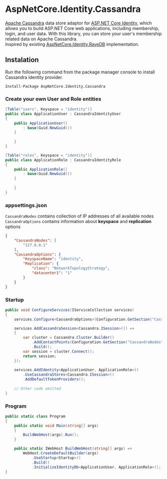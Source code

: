 # AspNetCore.Identity.Cassandra
[Apache Cassandra](https://cassandra.apache.org/) data store adaptor for  [ASP.NET Core Identity](https://github.com/aspnet/Identity), which allows you to build ASP.NET Core web applications, including membership, login, and user data. With this library, you can store your user's membership related data on Apache Cassandra.  
Inspired by existing [AspNetCore.Identity.RaveDB](https://github.com/ElemarJR/AspNetCore.Identity.RavenDB) implementation.

## Instalation
Run the following command from the package manager console to install Cassandra identity provider.
```
Install-Package AspNetCore.Identity.Cassandra
```

### Create your own User and Role entities
```csharp
[Table("users", Keyspace = "identity")]
public class ApplicationUser : CassandraIdentityUser
{
    public ApplicationUser()
        : base(Guid.NewGuid())
    {
        
    }
}

[Table("roles", Keyspace = "identity")]
public class ApplicationRole : CassandraIdentityRole
{
    public ApplicationRole()
        : base(Guid.NewGuid())
    {
        
    }
}
```

### appsettings.json

`CassandraNodes` contains collection of IP addresses of all available nodes  
`CassandraOptions` contains information about **keyspace** and **replication** options  
```json
{   
    "CassandraNodes": [
        "127.0.0.1"
    ], 
    "CassandraOptions": {
        "KeyspaceName": "identity",
        "Replication": {
            "class": "NetworkTopologyStrategy",
            "datacenter1": "1"
        }
    } 
}
```

### Startup
```csharp
public void ConfigureServices(IServiceCollection services)
{    
    services.Configure<CassandraOptions>(Configuration.GetSection("CassandraOptions"));

    services.AddCassandraSession<Cassandra.ISession>(() =>
    {
        var cluster = Cassandra.Cluster.Builder()
            .AddContactPoints(Configuration.GetSection("CassandraNodes").GetChildren().Select(x => x.Value))
            .Build();
        var session = cluster.Connect();
        return session;
    });
    
    services.AddIdentity<ApplicationUser, ApplicationRole>()
        .UseCassandraStores<Cassandra.ISession>()
        .AddDefaultTokenProviders();
    
    // Other code omitted
}
```

### Program
```csharp
public static class Program
{
    public static void Main(string[] args)
    {
        BuildWebHost(args).Run();
    }

    public static IWebHost BuildWebHost(string[] args) =>
        WebHost.CreateDefaultBuilder(args)
            .UseStartup<Startup>()
            .Build()
            .InitializeIdentityDb<ApplicationUser, ApplicationRole>();
}
```
